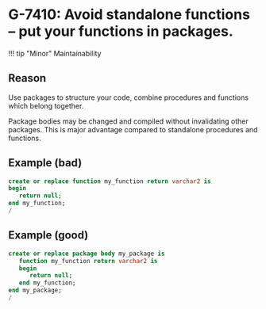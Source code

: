 # G-7410: Avoid standalone functions – put your functions in packages.

!!! tip "Minor"
    Maintainability

## Reason

Use packages to structure your code, combine procedures and functions which belong together.

Package bodies may be changed and compiled without invalidating other packages. This is major advantage compared to standalone procedures and functions.

## Example (bad)

``` sql
create or replace function my_function return varchar2 is
begin
   return null;
end my_function;
/
```

## Example (good)

``` sql
create or replace package body my_package is
   function my_function return varchar2 is
   begin
      return null;
   end my_function;
end my_package;
/
```